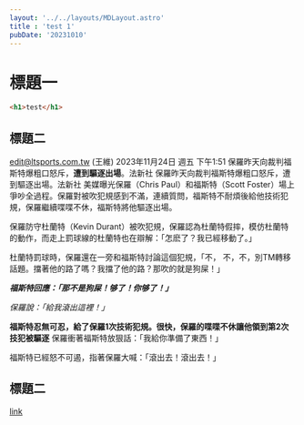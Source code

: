 ```yaml
---
layout: '../../layouts/MDLayout.astro'
title : 'test 1'
pubDate: '20231010'
---
```

# 標題一

```html
<h1>test</h1>
```

## 標題二
edit@ltsports.com.tw (王維)
2023年11月24日 週五 下午1:51
保羅昨天向裁判福斯特爆粗口怒斥，**遭到驅逐出場**。法新社
保羅昨天向裁判福斯特爆粗口怒斥，遭到驅逐出場。法新社
美媒曝光保羅（Chris Paul）和福斯特（Scott Foster）場上爭吵全過程。保羅對被吹犯規感到不滿，連續質問，福斯特不耐煩後給他技術犯規，保羅繼續喋喋不休，福斯特將他驅逐出場。

保羅防守杜蘭特（Kevin Durant）被吹犯規，保羅認為杜蘭特假摔，模仿杜蘭特的動作，而走上罰球線的杜蘭特也在辯解：「怎麽了？我已經移動了。」

杜蘭特罰球時，保羅還在一旁和福斯特討論這個犯規，「不， 不，不，別TM轉移話題。擋著他的路了嗎？我擋了他的路？那吹的就是狗屎！」

***福斯特回應：「那不是狗屎！够了！你够了！」***

*保羅說：「給我滾出這裡！」*

**福斯特忍無可忍，給了保羅1次技術犯規。很快，保羅的喋喋不休讓他領到第2次技犯被驅逐**
保羅衝著福斯特放狠話：「我給你準備了東西！」

福斯特已經怒不可遏，指著保羅大喊：「滾出去！滾出去！」

## 標題二

[link](https://tw.yahoo.com)